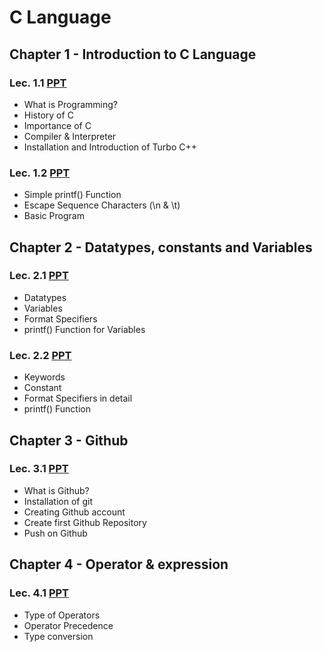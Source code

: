 # C Language

## Chapter 1 - Introduction to C Language

### Lec. 1.1 [PPT](ch_1/lec_1.1.pdf)

- What is Programming?
- History of C
- Importance of C
- Compiler & Interpreter
- Installation and Introduction of Turbo C++

### Lec. 1.2 [PPT](ch_1/lec_1.2.pdf)

- Simple printf() Function
- Escape Sequence Characters (\n & \t)
- Basic Program

## Chapter 2 - Datatypes, constants and Variables

### Lec. 2.1 [PPT](ch_2/lec_2.1.pdf)

- Datatypes
- Variables
- Format Specifiers
- printf() Function for Variables

### Lec. 2.2 [PPT](ch_2/lec_2.2.pdf)

- Keywords
- Constant
- Format Specifiers in detail
- printf() Function

## Chapter 3 - Github

### Lec. 3.1 [PPT](ch_3/Lec_3.1.pdf)

- What is Github?
- Installation of git
- Creating Github account
- Create first Github Repository
- Push on Github

## Chapter 4 - Operator & expression

### Lec. 4.1 [PPT](ch_4/Lec_4.1.pdf)

- Type of Operators
- Operator Precedence
- Type conversion
